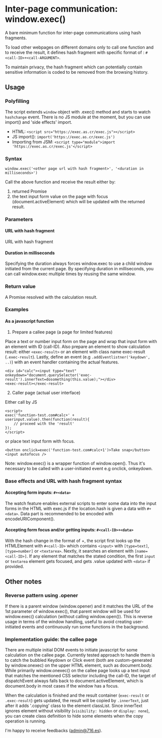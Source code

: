 # Inter-page communication: window.exec()

A bare minimum function for inter-page communications using hash fragments. 

To load other webpages on different domains only to call one function and to receive the result, it defines hash fragment with specific format of : `#<call-ID>+<call-ARGUMENT>`.

To maintain privacy, the hash fragment which can potentially contain sensitive information is coded to be removed from the browsing history. 

## Usage
### Polyfilling
The script extends `window` object with .exec() method and starts to watch `hashchange` event. There is no JS module at the moment, but you can use import() and 'side effects' import.

- HTML: `<script src="https://exec.as.cr/exec.js"></script>`  
- JS import(): `import('https://exec.as.cr/exec.js')`
- Importing from JSM: `<script type="module">import 'https://exec.as.cr/exec.js'</script>`

### Syntax
```
window.exec('<other page url with hash fragment>', '<duration in milliseconds>')
```

Call the above function and receive the result either by:
1. returned Promise
2. the text input form value on the page with focus (document.activeElement) which will be updated with the returned result.

### Parameters
#### URL with hash fragment
URL with hash fragment

#### Duration in milliseconds
Specifying the duration always forces window.exec to use a child window initiated from the current page. By specifying duration in milliseconds, you can call window.exec multiple times by reusing the same window. 

### Return value
A Promise resolved with the calculation result. 

### Examples

#### As a javascript function
1. Prepare a callee page (a page for limited features)

Place a text or number input form on the page and wrap that input form with an element with ID (call-ID). Also prepare an element to show calculation result: either `<exec-result>` or an element with class name exec-result (`.exec-result`). Lastly, define an event (e.g `.addEventlistner('keydown', ..)`) with an event handler containing the actual features.

```
<div id="calc"><input type="text" onkeydown="document.querySelector('exec-result').innerText=dosomething(this.value);"></div>
<exec-result></exec-result>
```

2. Caller page (actual user interface)

Either call by JS
```
<script>
exec('function-test.com#calc+' + userinput.value).then(function(result){
    // proceed with the 'result'
});
</script>
```

or place text input form with focus. 
```
<button onclick=exec('function-test.com#calc+1')>Take snap</button>
<input autofocus />
```
Note: window.exec() is a wrapper function of window.open(). Thus it's necessary to be called with a user-initiated event e.g onclick, onkeydown.

### Base effects and URL with hash fragment syntax
#### Accepting form inputs: `#+<data>`
The watch feature enables external scripts to enter some data into the input forms in the HTML with exec.js if the location.hash is given a data with `#+<data>`. Data part is recommended to be encoded with encodeURIComponent().

#### Accepting form focus and/or getting inputs: `#<call-ID>+<data>`
With the hash change in the format of <call-ID>+<data>, the script first looks up the HTMLElement with `#<call-ID>` which contains `<input>` with `[type=text]`, `[type=number]` or `<textarea>`. Nextly, it searches an element with `[name=<call-ID>]`. If any element that matches the stated condition, the first `input` or `textarea` element gets focused, and gets .value updated with `<data>` if provided.

## Other notes

### Reverse pattern using .opener

If there is a parent window (window.opener) and it matches the URL of the 1st parameter of window.exec(<URL>), that parent window will be used for window.exec() calculation (without calling window.open()). This is reverse usage in terms of the window handling, useful to avoid creating user-initiated events and continuously run some functions in the background.

### Implementation guide: the callee page

There are multiple initial DOM events to initiate javascript for some calculation on the callee page. Currently tested approach to handle them is to catch the bubbled Keydown or Click event (both are custom-generated by window.onexec) on the upper HTML element, such as document.body. While primarily window.onexec() on the callee page looks up a text input that matches the mentioned CSS selector including the call-ID, the target of dispatchEvent always falls back to document.activeElement, which is document.body in most cases if the window has a focus.

When the calculation is finished and the result container (`exec-result` or `.exec-result`) gets updated, the result will be copied by `.innerText`, just after it adds '.copying' class to the element classList. Since innerText ignores element without visibility (`visibility: hidden` or `display: none`), you can create class definition to hide some elements when the copy operation is running.

I'm happy to receive feedbacks (admin@716.es).


